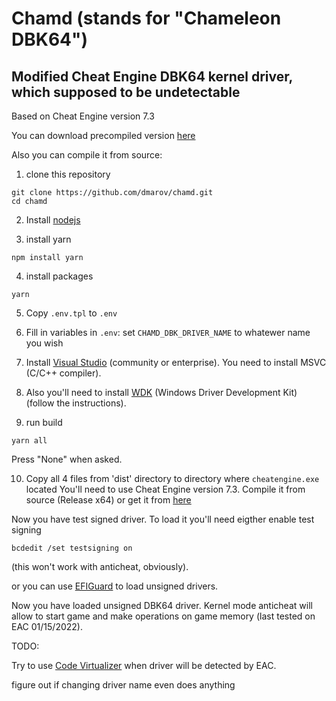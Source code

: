 # Chamd (stands for "Chameleon DBK64")

## Modified Cheat Engine DBK64 kernel driver, which supposed to be undetectable

Based on Cheat Engine version 7.3

You can download precompiled version [here](https://github.com/dmarov/chamd/releases)

Also you can compile it from source:
1. clone this repository

```
git clone https://github.com/dmarov/chamd.git
cd chamd
```

2. Install [nodejs](https://nodejs.org/en/)

3. install yarn
```
npm install yarn
```

4. install packages
```
yarn
```

5. Copy `.env.tpl` to `.env`

6. Fill in variables in `.env`:
set `CHAMD_DBK_DRIVER_NAME` to whatewer name you wish

7. Install [Visual Studio](https://visualstudio.microsoft.com/thank-you-downloading-visual-studio/?sku=Community&rel=16)
(community or enterprise).
You need to install MSVC (C/C++ compiler).

8. Also you'll need to install [WDK](https://docs.microsoft.com/en-us/windows-hardware/drivers/download-the-wdk)
(Windows Driver Development Kit)
(follow the instructions).

9. run build
```
yarn all
```
Press "None" when asked.

10. Copy all 4 files from 'dist' directory to directory where `cheatengine.exe` located
You'll need to use Cheat Engine version 7.3. Compile it from source (Release x64)
or get it from [here](https://github.com/dmarov/cheat-engine/releases/tag/v7.3_64bit)

Now you have test signed driver.
To load it you'll need eigther enable test signing

```
bcdedit /set testsigning on
```
(this won't work with anticheat, obviously).

or you can use
[EFIGuard](https://github.com/Mattiwatti/EfiGuard) to load unsigned drivers.

Now you have loaded unsigned DBK64 driver.
Kernel mode anticheat will allow to start game and make operations on game memory
(last tested on EAC 01/15/2022).


TODO:

Try to use [Code Virtualizer](https://www.oreans.com/CodeVirtualizer.php) when driver will be detected by EAC.

figure out if changing driver name even does anything
